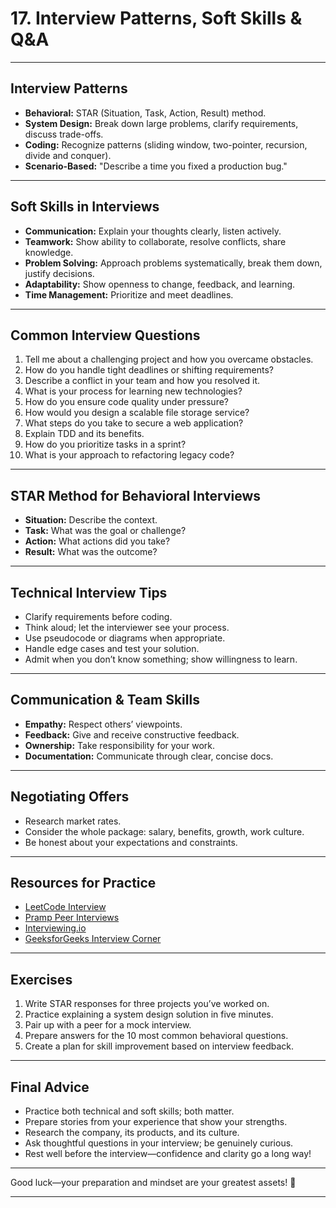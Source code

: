 # 17. Interview Patterns, Soft Skills & Q&A

---

## Interview Patterns

- **Behavioral:** STAR (Situation, Task, Action, Result) method.
- **System Design:** Break down large problems, clarify requirements, discuss trade-offs.
- **Coding:** Recognize patterns (sliding window, two-pointer, recursion, divide and conquer).
- **Scenario-Based:** "Describe a time you fixed a production bug."

---

## Soft Skills in Interviews

- **Communication:** Explain your thoughts clearly, listen actively.
- **Teamwork:** Show ability to collaborate, resolve conflicts, share knowledge.
- **Problem Solving:** Approach problems systematically, break them down, justify decisions.
- **Adaptability:** Show openness to change, feedback, and learning.
- **Time Management:** Prioritize and meet deadlines.

---

## Common Interview Questions

1. Tell me about a challenging project and how you overcame obstacles.
2. How do you handle tight deadlines or shifting requirements?
3. Describe a conflict in your team and how you resolved it.
4. What is your process for learning new technologies?
5. How do you ensure code quality under pressure?
6. How would you design a scalable file storage service?
7. What steps do you take to secure a web application?
8. Explain TDD and its benefits.
9. How do you prioritize tasks in a sprint?
10. What is your approach to refactoring legacy code?

---

## STAR Method for Behavioral Interviews

- **Situation:** Describe the context.
- **Task:** What was the goal or challenge?
- **Action:** What actions did you take?
- **Result:** What was the outcome?

---

## Technical Interview Tips

- Clarify requirements before coding.
- Think aloud; let the interviewer see your process.
- Use pseudocode or diagrams when appropriate.
- Handle edge cases and test your solution.
- Admit when you don’t know something; show willingness to learn.

---

## Communication & Team Skills

- **Empathy:** Respect others’ viewpoints.
- **Feedback:** Give and receive constructive feedback.
- **Ownership:** Take responsibility for your work.
- **Documentation:** Communicate through clear, concise docs.

---

## Negotiating Offers

- Research market rates.
- Consider the whole package: salary, benefits, growth, work culture.
- Be honest about your expectations and constraints.

---

## Resources for Practice

- [LeetCode Interview](https://leetcode.com/interview/)
- [Pramp Peer Interviews](https://www.pramp.com/)
- [Interviewing.io](https://interviewing.io/)
- [GeeksforGeeks Interview Corner](https://www.geeksforgeeks.org/most-asked-interview-questions-on-software-engineering/)

---

## Exercises

1. Write STAR responses for three projects you’ve worked on.
2. Practice explaining a system design solution in five minutes.
3. Pair up with a peer for a mock interview.
4. Prepare answers for the 10 most common behavioral questions.
5. Create a plan for skill improvement based on interview feedback.

---

## Final Advice

- Practice both technical and soft skills; both matter.
- Prepare stories from your experience that show your strengths.
- Research the company, its products, and its culture.
- Ask thoughtful questions in your interview; be genuinely curious.
- Rest well before the interview—confidence and clarity go a long way!

---

Good luck—your preparation and mindset are your greatest assets! 🚀

---
